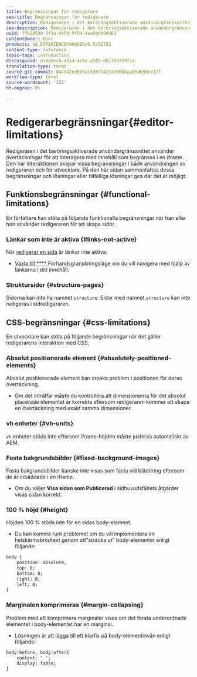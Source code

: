 ```yaml
---
title: Begränsningar för redigerare
seo-title: Begränsningar för redigerare
description: Redigeraren i det beröringsaktiverade användargränssnittet använder övertäckningar för att interagera med innehåll som begränsas i en iframe. Den här interaktionen skapar vissa begränsningar i både användningen av redigeraren och för utvecklare.
seo-description: Redigeraren i det beröringsaktiverade användargränssnittet använder övertäckningar för att interagera med innehåll som begränsas i en iframe. Den här interaktionen skapar vissa begränsningar i både användningen av redigeraren och för utvecklare.
uuid: ff524530-3f3a-4c5b-9f94-4aa9aeb9d461
contentOwner: User
products: SG_EXPERIENCEMANAGER/6.5/SITES
content-type: reference
topic-tags: introduction
discoiquuid: d748decb-a614-4c9e-a502-d6176b720f1a
translation-type: tm+mt
source-git-commit: 844d42ed50da153077423190684aa85265bce12f
workflow-type: tm+mt
source-wordcount: '351'
ht-degree: 0%

---
```



# Redigerarbegränsningar{#editor-limitations}

Redigeraren i det beröringsaktiverade användargränssnittet använder övertäckningar för att interagera med innehåll som begränsas i en iframe. Den här interaktionen skapar vissa begränsningar i både användningen av redigeraren och för utvecklare. På den här sidan sammanfattas dessa begränsningar och lösningar eller tillfälliga lösningar ges där det är möjligt.

## Funktionsbegränsningar {#functional-limitations}

En författare kan stöta på följande funktionella begränsningar när han eller hon använder redigeraren för att skapa sidor.

### Länkar som inte är aktiva {#links-not-active}

När [redigerar en sida](/help/sites-authoring/editing-content.md) är länkar inte aktiva.

* [Växla till  **** ](/help/sites-authoring/editing-content.md#preview-mode) Förhandsgranskningsläge om du vill navigera med hjälp av länkarna i ditt innehåll.

### Struktursidor {#structure-pages}

Sidorna kan inte ha namnet `structure`. Sidor med namnet `structure` kan inte redigeras i sidredigeraren.

## CSS-begränsningar {#css-limitations}

En utvecklare kan stöta på följande begränsningar när det gäller redigerarens interaktion med CSS.

### Absolut positionerade element {#absolutely-positioned-elements}

Absolut positionerade element kan orsaka problem i positionen för deras övertäckning.

* Om det inträffar måste du kontrollera att dimensionerna för det absolut placerade elementet är korrekta eftersom redigeraren kommer att skapa en övertäckning med exakt samma dimensioner.

### vh enheter {#vh-units}

`vh` enheter stöds inte eftersom iframe-höjden måste justeras automatiskt av AEM.

### Fasta bakgrundsbilder {#fixed-background-images}

Fasta bakgrundsbilder kanske inte visas som fasta vid bläddring eftersom de är inbäddade i en iframe.

* Om du väljer **Visa sidan som Publicerad** i sidhuvudsfältets åtgärder visas sidan korrekt.

### 100 % höjd {#height}

Höjden 100 % stöds inte för en sidas body-element.

* Du kan komma runt problemet om du vill implementera en helskärmsbrödtext genom att&quot;sträcka ut&quot; body-elementet enligt följande:

```xml
body {
    position: absolute;
    top: 0;
    bottom: 0;
    right: 0;
    left: 0;
}
```

### Marginalen komprimeras {#margin-collapsing}

Problem med att komprimera marginaler visas om det första underordnade elementet i body-elementet har en marginal.

* Lösningen är att lägga till ett klarfix på body-elementnivån enligt följande:

```xml
body:before, body:after{
    content: ' ';
    display: table;
}
```

